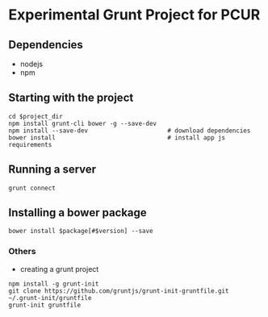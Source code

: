 # Experimental Grunt Project for PCUR

## Dependencies

* nodejs
* npm



## Starting with the project

```
cd $project_dir
npm install grunt-cli bower -g --save-dev
npm install --save-dev                      # download dependencies
bower install                               # install app js requirements
```

## Running a server

```
grunt connect
```

## Installing a bower package

```
bower install $package[#$version] --save
```


### Others

* creating a grunt project

```
npm install -g grunt-init
git clone https://github.com/gruntjs/grunt-init-gruntfile.git ~/.grunt-init/gruntfile
grunt-init gruntfile
```